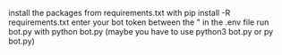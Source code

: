 install the packages from requirements.txt with pip install -R requirements.txt
enter your bot token between the " in the .env file
run bot.py with python bot.py (maybe you have to use python3 bot.py or py bot.py)
